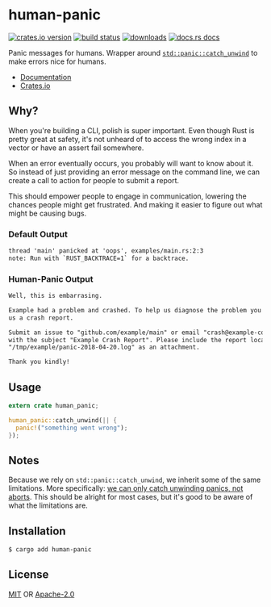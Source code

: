 # human-panic
[![crates.io version][1]][2] [![build status][3]][4]
[![downloads][5]][6] [![docs.rs docs][7]][8]

Panic messages for humans. Wrapper around
[`std::panic::catch_unwind`](https://doc.rust-lang.org/std/panic/fn.catch_unwind.html)
to make errors nice for humans.

- [Documentation][8]
- [Crates.io][2]

## Why?
When you're building a CLI, polish is super important. Even though Rust is
pretty great at safety, it's not unheard of to access the wrong index in a
vector or have an assert fail somewhere.

When an error eventually occurs, you probably will want to know about it. So
instead of just providing an error message on the command line, we can create a
call to action for people to submit a report.

This should empower people to engage in communication, lowering the chances
people might get frustrated. And making it easier to figure out what might be
causing bugs.

### Default Output
```txt
thread 'main' panicked at 'oops', examples/main.rs:2:3
note: Run with `RUST_BACKTRACE=1` for a backtrace.
```

### Human-Panic Output
```txt
Well, this is embarrasing.

Example had a problem and crashed. To help us diagnose the problem you can send
us a crash report.

Submit an issue to "github.com/example/main" or email "crash@example-corp.com"
with the subject "Example Crash Report". Please include the report located at
"/tmp/example/panic-2018-04-20.log" as an attachment.

Thank you kindly!
```

## Usage
```rust
extern crate human_panic;

human_panic::catch_unwind(|| {
  panic!("something went wrong");
});
```

## Notes
Because we rely on `std::panic::catch_unwind`, we inherit some of the same
limitations. More specifically: [we can only catch unwinding panics, not
aborts](https://doc.rust-lang.org/std/panic/fn.catch_unwind.html#notes). This
should be alright for most cases, but it's good to be aware of what the
limitations are.

## Installation
```sh
$ cargo add human-panic
```

## License
[MIT](./LICENSE-MIT) OR [Apache-2.0](./LICENSE-APACHE)

[1]: https://img.shields.io/crates/v/human-panic.svg?style=flat-square
[2]: https://crates.io/crates/human-panic
[3]: https://img.shields.io/travis/yoshuawuyts/human-panic.svg?style=flat-square
[4]: https://travis-ci.org/yoshuawuyts/human-panic
[5]: https://img.shields.io/crates/d/human-panic.svg?style=flat-square
[6]: https://crates.io/crates/human-panic
[7]: https://docs.rs/human-panic/badge.svg
[8]: https://docs.rs/human-panic
